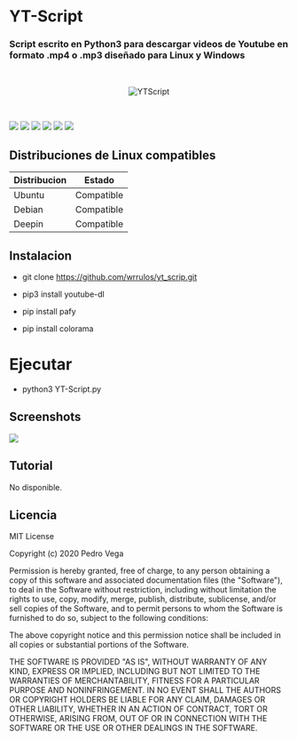 # YT-Script
<h3> Script escrito en Python3 para descargar videos de Youtube en formato .mp4 o .mp3 diseñado para Linux y Windows</h3>
<br/>
<p align="center">
<img src="https://github.com/wrrulos/yt_script/blob/master/img-github/yt-script.png" title="YTScript">
</p>
<br/>

<img src="https://imgur.com/TAuS5PE.jpg"> <img src="https://imgur.com/4NzFbFQ.jpg"> <img src="https://imgur.com/l2vHvj8.jpg"> <img src="https://imgur.com/mCapHNr.jpg"> <img src="https://imgur.com/4mZdxc8.jpg"> <img src="https://imgur.com/x4ikBPI.jpg">
<br/>

## Distribuciones de Linux compatibles  

| Distribucion |   Estado      |
|--------------|---------------| 
| Ubuntu       | Compatible    |
| Debian       | Compatible    |
| Deepin       | Compatible    |

## Instalacion 

* git clone https://github.com/wrrulos/yt_scrip.git

* pip3 install youtube-dl 

* pip install pafy 

* pip install colorama 

# Ejecutar

* python3 YT-Script.py

## Screenshots

<img src="https://github.com/wrrulos/yt_script/blob/master/img-github/yt-script2.png">

## Tutorial 

<p> No disponible.</p>

## Licencia 

MIT License

Copyright (c) 2020 Pedro Vega

Permission is hereby granted, free of charge, to any person obtaining a copy
of this software and associated documentation files (the "Software"), to deal
in the Software without restriction, including without limitation the rights
to use, copy, modify, merge, publish, distribute, sublicense, and/or sell
copies of the Software, and to permit persons to whom the Software is
furnished to do so, subject to the following conditions:

The above copyright notice and this permission notice shall be included in all
copies or substantial portions of the Software.

THE SOFTWARE IS PROVIDED "AS IS", WITHOUT WARRANTY OF ANY KIND, EXPRESS OR
IMPLIED, INCLUDING BUT NOT LIMITED TO THE WARRANTIES OF MERCHANTABILITY,
FITNESS FOR A PARTICULAR PURPOSE AND NONINFRINGEMENT. IN NO EVENT SHALL THE
AUTHORS OR COPYRIGHT HOLDERS BE LIABLE FOR ANY CLAIM, DAMAGES OR OTHER
LIABILITY, WHETHER IN AN ACTION OF CONTRACT, TORT OR OTHERWISE, ARISING FROM,
OUT OF OR IN CONNECTION WITH THE SOFTWARE OR THE USE OR OTHER DEALINGS IN THE
SOFTWARE.

 
